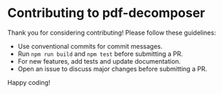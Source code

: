 # Contributing to pdf-decomposer

Thank you for considering contributing! Please follow these guidelines:

- Use conventional commits for commit messages.
- Run `npm run build` and `npm test` before submitting a PR.
- For new features, add tests and update documentation.
- Open an issue to discuss major changes before submitting a PR.

Happy coding!
